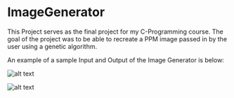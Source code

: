 # ImageGenerator
This Project serves as the final project for my C-Programming course. The goal of the project was to be able to recreate a PPM image passed in by the user using a genetic algorithm. 

An example of a sample Input and Output of the Image Generator is below:

![alt text](https://raw.githubusercontent.com/APandher/ImageGenerator/branch/me.ppm)

![alt text](https://raw.githubusercontent.com/APandher/ImageGenerator/branch/me2.ppm)
